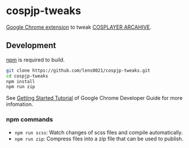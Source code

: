 # cospjp-tweaks

[Google Chrome extension] to tweak [COSPLAYER ARCAHIVE].

## Development

[npm] is required to build.

```sh
git clone https://github.com/lens0021/cospjp-tweaks.git
cd cospjp-tweaks
npm install
npm run zip
```

See [Getting Started Tutorial](https://developer.chrome.com/extensions/getstarted)
of Google Chrome Developer Guide for more infomation.

### npm commands

- `npm run scss`: Watch changes of scss files and compile automatically.
- `npm run zip`: Compress files into a zip file that can be used to publish.

[google chrome extension]: https://developer.chrome.com/extensions
[cosplayer arcahive]: https://www.cosp.jp
[npm]: https://npmjs.com
